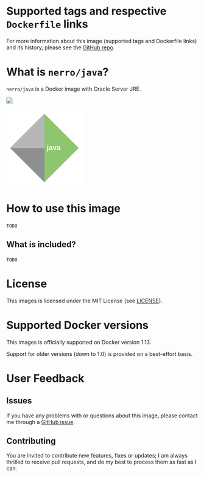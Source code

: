 # Supported tags and respective `Dockerfile` links

For more information about this image (supported tags and Dockerfile links) and
its history, please see the [GitHub repo](https://github.com/nerro/docker-images).


# What is `nerro/java`?

`nerro/java` is a Docker image with Oracle Server JRE.

[![](https://images.microbadger.com/badges/image/nerro/java:8u92-server-jre.svg)](https://microbadger.com/images/nerro/java)

![logo](https://raw.githubusercontent.com/nerro/docker-images/master/java/logo.png)


# How to use this image
`TODO`

## What is included?

`TODO`


# License

This images is licensed under the MIT License (see [LICENSE](https://github.com/nerro/docker-images/blob/master/LICENSE)).


# Supported Docker versions

This images is officially supported on Docker version 1.13.

Support for older versions (down to 1.0) is provided on a best-effort basis.


# User Feedback

## Issues

If you have any problems with or questions about this image, please contact me
 through a [GitHub issue](https://github.com/nerro/docker-images/issues).

## Contributing

You are invited to contribute new features, fixes or updates; I am always thrilled
to receive pull requests, and do my best to process them as fast as I can.

